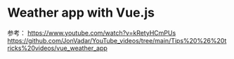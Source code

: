 # Weather app with Vue.js

参考：
https://www.youtube.com/watch?v=kRetyHCmPUs
https://github.com/JonVadar/YouTube_videos/tree/main/Tips%20%26%20tricks%20videos/vue_weather_app
